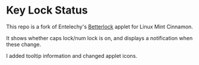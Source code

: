 # Key Lock Status

This repo is a fork of Entelechy's [Betterlock](https://cinnamon-spices.linuxmint.com/applets/view/83) applet for Linux Mint Cinnamon.

It shows whether caps lock/num lock is on, and displays a notification when these change.

I added tooltip information and changed applet icons.
